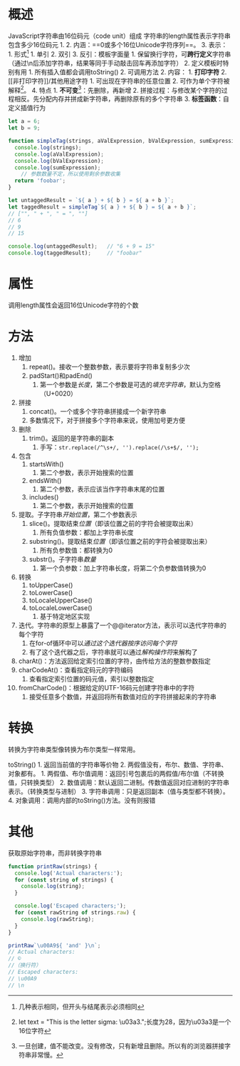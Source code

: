 # 概述
JavaScript字符串由16位码元（code unit）组成
	字符串的length属性表示字符串包含多少16位码元
1. 
2. 内涵：==0或多个16位Unicode字符序列==。
3. 表示：
	1. 形式[^3] 
		1. 单引
		2. 双引
		3. 反引：模板字面量
			1. 保留换行字符，可**跨行定义**字符串（通过\\n后添加字符串，结果等同于手动敲击回车再添加字符）
			2. 定义模板时特别有用
				1. 所有插入值都会调用toString()
				2. 可调用方法
	2. 内容：
		1. **打印字符** 
		2. [[非打印字符]]/其他用途字符
			1. 可出现在字符串的任意位置
			2. 可作为单个字符被解释[^1]。
4. 特点
	1. **不可变**[^2]：先删除，再新增
	2. 拼接过程：与修改某个字符的过程相反。先分配内存并拼成新字符串，再删除原有的多个字符串
	3. **标签函数**：自定义插值行为

```javascript 标签函数
let a = 6;
let b = 9;

function simpleTag(strings, aValExpression, bValExpression, sumExpression) {
  console.log(strings);
  console.log(aValExpression);
  console.log(bValExpression);
  console.log(sumExpression);
	// 参数数量不定，所以使用剩余参数收集
  return 'foobar';
}

let untaggedResult = `${ a } + ${ b } = ${ a + b }`;
let taggedResult = simpleTag`${ a } + ${ b } = ${ a + b }`;
// ["", " + ", " = ", ""]
// 6
// 9
// 15

console.log(untaggedResult);   // "6 + 9 = 15"
console.log(taggedResult);     // "foobar"
```
# 属性
调用length属性会返回16位Unicode字符的个数
# 方法
1. 增加
	1. repeat()。接收一个整数参数，表示要将字符串复制多少次
	2. padStart()和padEnd()
		1. 第一个参数是*长度*，第二个参数是可选的*填充字符串*，默认为空格（U+0020）
2. 拼接
	1. concat()。一个或多个字符串拼接成一个新字符串
	2. 多数情况下，对于拼接多个字符串来说，使用加号更方便
3. 删除
	1. trim()。返回的是字符串的副本
		1. 手写：`str.replace(/^\s+/, '').replace(/\s+$/, '');` 
4. 包含
	1. startsWith() 
		1. 第二个参数，表示开始搜索的位置
	2. endsWith()
		1. 第二个参数，表示应该当作字符串末尾的位置
	3. includes()
		1. 第二个参数，表示开始搜索的位置
5. 提取。子字符串*开始位置*，第二个参数表示
	1. slice()。提取结束*位置*（即该位置之前的字符会被提取出来）
		1. 所有负值参数：都加上字符串长度
	2. substring()。提取结束*位置*（即该位置之前的字符会被提取出来）
		1. 所有负参数值：都转换为0
	3. substr()。子字符串*数量* 
		1. 第一个负参数：加上字符串长度，将第二个负参数值转换为0
6. 转换
	1. toUpperCase()
	2. toLowerCase()
	3. toLocaleUpperCase()
	4. toLocaleLowerCase()
		1. 基于特定地区实现
7. 迭代。字符串的原型上暴露了一个@@iterator方法，表示可以迭代字符串的每个字符
	1. 在for-of循环中可以*通过这个迭代器按序访问每个字符*
	2. 有了这个迭代器之后，字符串就可以通过*解构操作符*来解构了
8. charAt()：方法返回给定索引位置的字符，由传给方法的整数参数指定
9. charCodeAt()：查看指定码元的字符编码
	1. 查看指定索引位置的码元值，索引以整数指定
10. fromCharCode()：根据给定的UTF-16码元创建字符串中的字符
	1. 接受任意多个数值，并返回将所有数值对应的字符拼接起来的字符串
# 转换
转换为字符串类型像转换为布尔类型一样常用。

toString()
	1. 返回当前值的字符串等价物
	2. 两假值没有，布尔、数值、字符串、对象都有。
		1. 两假值、布尔值调用：返回引号包裹后的两假值/布尔值（不转换值，只转换类型）
		2. 数值调用：默认返回二进制。传数值返回对应进制的字符串表示。（转换类型与进制）
		3. 字符串调用：只是返回副本（值与类型都不转换）。
		4. 对象调用：调用内部的toString()方法。没有则报错
# 其他
获取原始字符串，而非转换字符串
```javascript
function printRaw(strings) {
  console.log('Actual characters:');
  for (const string of strings) {
    console.log(string);
  }

  console.log('Escaped characters;');
  for (const rawString of strings.raw) {
    console.log(rawString);
  }
}

printRaw`\u00A9${ 'and' }\n`;
// Actual characters:
// ©
//（换行符）
// Escaped characters:
// \u00A9
// \n
```

[^1]: let text = "This is the letter sigma: \u03a3.";长度为28，因为\u03a3是一个16位字符
[^2]: 一旦创建，值不能改变。没有修改，只有新增且删除。所以有的浏览器拼接字符串非常慢。
[^3]: 几种表示相同，但开头与结尾表示必须相同